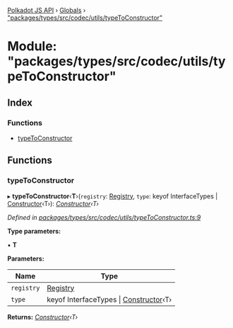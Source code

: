 [Polkadot JS API](../README.md) › [Globals](../globals.md) › ["packages/types/src/codec/utils/typeToConstructor"](_packages_types_src_codec_utils_typetoconstructor_.md)

# Module: "packages/types/src/codec/utils/typeToConstructor"

## Index

### Functions

* [typeToConstructor](_packages_types_src_codec_utils_typetoconstructor_.md#typetoconstructor)

## Functions

###  typeToConstructor

▸ **typeToConstructor**‹**T**›(`registry`: [Registry](../interfaces/_packages_types_src_types_registry_.registry.md), `type`: keyof InterfaceTypes | [Constructor](../interfaces/_packages_types_src_types_codec_.constructor.md)‹T›): *[Constructor](../interfaces/_packages_types_src_types_codec_.constructor.md)‹T›*

*Defined in [packages/types/src/codec/utils/typeToConstructor.ts:9](https://github.com/polkadot-js/api/blob/80c578fe7/packages/types/src/codec/utils/typeToConstructor.ts#L9)*

**Type parameters:**

▪ **T**

**Parameters:**

Name | Type |
------ | ------ |
`registry` | [Registry](../interfaces/_packages_types_src_types_registry_.registry.md) |
`type` | keyof InterfaceTypes &#124; [Constructor](../interfaces/_packages_types_src_types_codec_.constructor.md)‹T› |

**Returns:** *[Constructor](../interfaces/_packages_types_src_types_codec_.constructor.md)‹T›*

